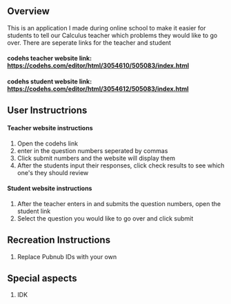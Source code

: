 ## Overview
This is an application I made during online school to make it easier for students to tell our Calculus teacher which problems they would like to go over. There are seperate links for the teacher and student

#### codehs teacher website link: https://codehs.com/editor/html/3054610/505083/index.html
#### codehs student website link: https://codehs.com/editor/html/3054612/505083/index.html

## User Instructrions
#### Teacher website instructions
1. Open the codehs link
2. enter in the question numbers seperated by commas
3. Click submit numbers and the website will display them
4. After the students input their responses, click check results to see which one's they should review

#### Student website instructions
1. After the teacher enters in and submits the question numbers, open the student link
2. Select the question you would like to go over and click submit



## Recreation Instructions
1. Replace Pubnub IDs with your own
## Special aspects
1. IDK
